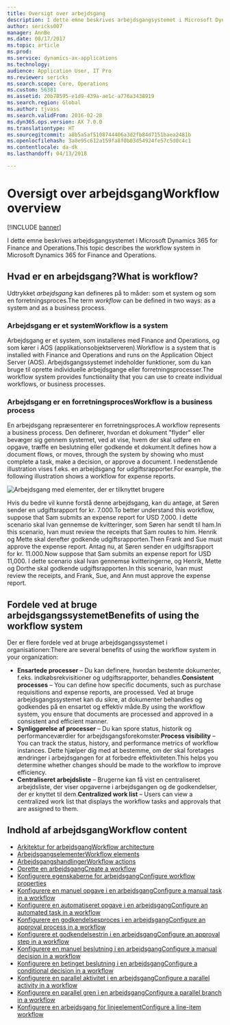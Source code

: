 ```yaml
---
title: Oversigt over arbejdsgang
description: I dette emne beskrives arbejdsgangsystemet i Microsoft Dynamics 365 for Finance and Operations.
author: sericks007
manager: AnnBe
ms.date: 08/17/2017
ms.topic: article
ms.prod: 
ms.service: dynamics-ax-applications
ms.technology: 
audience: Application User, IT Pro
ms.reviewer: sericks
ms.search.scope: Core, Operations
ms.custom: 56381
ms.assetid: 20b78595-e1d9-439a-ae1c-a776a3438919
ms.search.region: Global
ms.author: tjvass
ms.search.validFrom: 2016-02-28
ms.dyn365.ops.version: AX 7.0.0
ms.translationtype: HT
ms.sourcegitcommit: a8b5a5af5108744406a3d2fb84d7151baea2481b
ms.openlocfilehash: 3a0e95c612a159fa8f0b03d54924fe57c5d0c4c1
ms.contentlocale: da-dk
ms.lasthandoff: 04/13/2018

---
```


# <a name="workflow-overview"></a><span data-ttu-id="300c8-103">Oversigt over arbejdsgang</span><span class="sxs-lookup"><span data-stu-id="300c8-103">Workflow overview</span></span>

[!INCLUDE [banner](../includes/banner.md)]

<span data-ttu-id="300c8-104">I dette emne beskrives arbejdsgangsystemet i Microsoft Dynamics 365 for Finance and Operations.</span><span class="sxs-lookup"><span data-stu-id="300c8-104">This topic describes the workflow system in Microsoft Dynamics 365 for Finance and Operations.</span></span>

<a name="what-is-workflow"></a><span data-ttu-id="300c8-105">Hvad er en arbejdsgang?</span><span class="sxs-lookup"><span data-stu-id="300c8-105">What is workflow?</span></span>
-----------------

<span data-ttu-id="300c8-106">Udtrykket *arbejdsgang* kan defineres på to måder: som et system og som en forretningsproces.</span><span class="sxs-lookup"><span data-stu-id="300c8-106">The term *workflow* can be defined in two ways: as a system and as a business process.</span></span>
### <a name="workflow-is-a-system"></a><span data-ttu-id="300c8-107">Arbejdsgang er et system</span><span class="sxs-lookup"><span data-stu-id="300c8-107">Workflow is a system</span></span>

<span data-ttu-id="300c8-108">Arbejdsgang er et system, som installeres med Finance and Operations, og som kører i AOS (applikationsobjektserveren).</span><span class="sxs-lookup"><span data-stu-id="300c8-108">Workflow is a system that is installed with Finance and Operations and runs on the Application Object Server (AOS).</span></span> <span data-ttu-id="300c8-109">Arbejdsgangssystemet indeholder funktioner, som du kan bruge til oprette individuelle arbejdsgange eller forretningsprocesser.</span><span class="sxs-lookup"><span data-stu-id="300c8-109">The workflow system provides functionality that you can use to create individual workflows, or business processes.</span></span>

### <a name="workflow-is-a-business-process"></a><span data-ttu-id="300c8-110">Arbejdsgang er en forretningsproces</span><span class="sxs-lookup"><span data-stu-id="300c8-110">Workflow is a business process</span></span>

<span data-ttu-id="300c8-111">En arbejdsgang repræsenterer en forretningsproces.</span><span class="sxs-lookup"><span data-stu-id="300c8-111">A workflow represents a business process.</span></span> <span data-ttu-id="300c8-112">Den definerer, hvordan et dokument "flyder" eller bevæger sig gennem systemet, ved at vise, hvem der skal udføre en opgave, træffe en beslutning eller godkende et dokument.</span><span class="sxs-lookup"><span data-stu-id="300c8-112">It defines how a document flows, or moves, through the system by showing who must complete a task, make a decision, or approve a document.</span></span> <span data-ttu-id="300c8-113">I nedenstående illustration vises f.eks. en arbejdsgang for udgiftsrapporter.</span><span class="sxs-lookup"><span data-stu-id="300c8-113">For example, the following illustration shows a workflow for expense reports.</span></span> 

![Arbejdsgang med elementer, der er tilknyttet brugere](./media/workflow_user.gif) 

<span data-ttu-id="300c8-115">Hvis du bedre vil kunne forstå denne arbejdsgang, kan du antage, at Søren sender en udgiftsrapport for kr. 7.000.</span><span class="sxs-lookup"><span data-stu-id="300c8-115">To better understand this workflow, suppose that Sam submits an expense report for USD 7,000.</span></span> <span data-ttu-id="300c8-116">I dette scenario skal Ivan gennemse de kvitteringer, som Søren har sendt til ham.</span><span class="sxs-lookup"><span data-stu-id="300c8-116">In this scenario, Ivan must review the receipts that Sam routes to him.</span></span> <span data-ttu-id="300c8-117">Henrik og Mette skal derefter godkende udgiftsrapporten.</span><span class="sxs-lookup"><span data-stu-id="300c8-117">Then Frank and Sue must approve the expense report.</span></span> <span data-ttu-id="300c8-118">Antag nu, at Søren sender en udgiftsrapport for kr. 11.000.</span><span class="sxs-lookup"><span data-stu-id="300c8-118">Now suppose that Sam submits an expense report for USD 11,000.</span></span> <span data-ttu-id="300c8-119">I dette scenario skal Ivan gennemse kvitteringerne, og Henrik, Mette og Dorthe skal godkende udgiftsrapporten.</span><span class="sxs-lookup"><span data-stu-id="300c8-119">In this scenario, Ivan must review the receipts, and Frank, Sue, and Ann must approve the expense report.</span></span>

## <a name="benefits-of-using-the-workflow-system"></a><span data-ttu-id="300c8-120">Fordele ved at bruge arbejdsgangssystemet</span><span class="sxs-lookup"><span data-stu-id="300c8-120">Benefits of using the workflow system</span></span>

<span data-ttu-id="300c8-121">Der er flere fordele ved at bruge arbejdsgangssystemet i organisationen:</span><span class="sxs-lookup"><span data-stu-id="300c8-121">There are several benefits of using the workflow system in your organization:</span></span>
-   <span data-ttu-id="300c8-122">**Ensartede processer** – Du kan definere, hvordan bestemte dokumenter, f.eks. indkøbsrekvisitioner og udgiftsrapporter, behandles.</span><span class="sxs-lookup"><span data-stu-id="300c8-122">**Consistent processes** – You can define how specific documents, such as purchase requisitions and expense reports, are processed.</span></span> <span data-ttu-id="300c8-123">Ved at bruge arbejdsgangssystemet kan du sikre, at dokumenter behandles og godkendes på en ensartet og effektiv måde.</span><span class="sxs-lookup"><span data-stu-id="300c8-123">By using the workflow system, you ensure that documents are processed and approved in a consistent and efficient manner.</span></span>
-   <span data-ttu-id="300c8-124">**Synliggørelse af processer** – Du kan spore status, historik og performanceværdier for arbejdsgangsforekomster.</span><span class="sxs-lookup"><span data-stu-id="300c8-124">**Process visibility** – You can track the status, history, and performance metrics of workflow instances.</span></span> <span data-ttu-id="300c8-125">Dette hjælper dig med at bestemme, om der skal foretages ændringer i arbejdsgangen for at forbedre effektiviteten.</span><span class="sxs-lookup"><span data-stu-id="300c8-125">This helps you determine whether changes should be made to the workflow to improve efficiency.</span></span>
-   <span data-ttu-id="300c8-126">**Centraliseret arbejdsliste** – Brugerne kan få vist en centraliseret arbejdsliste, der viser opgaverne i arbejdsgangen og de godkendelser, der er knyttet til dem.</span><span class="sxs-lookup"><span data-stu-id="300c8-126">**Centralized work list** – Users can view a centralized work list that displays the workflow tasks and approvals that are assigned to them.</span></span>


## <a name="workflow-content"></a><span data-ttu-id="300c8-127">Indhold af arbejdsgang</span><span class="sxs-lookup"><span data-stu-id="300c8-127">Workflow content</span></span>

+ [<span data-ttu-id="300c8-128">Arkitektur for arbejdsgang</span><span class="sxs-lookup"><span data-stu-id="300c8-128">Workflow architecture</span></span>](workflow-system-architecture.md)
+ [<span data-ttu-id="300c8-129">Arbejdsgangselementer</span><span class="sxs-lookup"><span data-stu-id="300c8-129">Workflow elements</span></span>](workflow-elements.md)
+ [<span data-ttu-id="300c8-130">Arbejdsgangshandlinger</span><span class="sxs-lookup"><span data-stu-id="300c8-130">Workflow actions</span></span>](workflow-actions.md)
+ [<span data-ttu-id="300c8-131">Oprette en arbejdsgang</span><span class="sxs-lookup"><span data-stu-id="300c8-131">Create a workflow</span></span>](create-workflow.md)
+ [<span data-ttu-id="300c8-132">Konfigurere egenskaberne for arbejdsgang</span><span class="sxs-lookup"><span data-stu-id="300c8-132">Configure workflow properties</span></span>](configure-workflow-properties.md)
+ [<span data-ttu-id="300c8-133">Konfigurere en manuel opgave i en arbejdsgang</span><span class="sxs-lookup"><span data-stu-id="300c8-133">Configure a manual task in a workflow</span></span>](configure-manual-task-workflow.md)
+ [<span data-ttu-id="300c8-134">Konfigurere en automatiseret opgave i en arbejdsgang</span><span class="sxs-lookup"><span data-stu-id="300c8-134">Configure an automated task in a workflow</span></span>](configure-automated-task-workflow.md)
+ [<span data-ttu-id="300c8-135">Konfigurere en godkendelsesproces i en arbejdsgang</span><span class="sxs-lookup"><span data-stu-id="300c8-135">Configure an approval process in a workflow</span></span>](configure-approval-process-workflow.md)
+ [<span data-ttu-id="300c8-136">Konfigurere et godkendelsestrin i en arbejdsgang</span><span class="sxs-lookup"><span data-stu-id="300c8-136">Configure an approval step in a workflow</span></span>](configure-approval-step-workflow.md)
+ [<span data-ttu-id="300c8-137">Konfigurere en manuel beslutning i en arbejdsgang</span><span class="sxs-lookup"><span data-stu-id="300c8-137">Configure a manual decision in a workflow</span></span>](configure-manual-decision-workflow.md)
+ [<span data-ttu-id="300c8-138">Konfigurere en betinget beslutning i en arbejdsgang</span><span class="sxs-lookup"><span data-stu-id="300c8-138">Configure a conditional decision in a workflow</span></span>](configure-conditional-decision-workflow.md)
+ [<span data-ttu-id="300c8-139">Konfigurere en parallel aktivitet i en arbejdsgang</span><span class="sxs-lookup"><span data-stu-id="300c8-139">Configure a parallel activity in a workflow</span></span>](configure-parallel-activity-workflow.md)
+ [<span data-ttu-id="300c8-140">Konfigurere en parallel gren i en arbejdsgang</span><span class="sxs-lookup"><span data-stu-id="300c8-140">Configure a parallel branch in a workflow</span></span>](configure-parallel-branch-workflow.md)
+ [<span data-ttu-id="300c8-141">Konfigurere en arbejdsgang for linjeelement</span><span class="sxs-lookup"><span data-stu-id="300c8-141">Configure a line-item workflow</span></span>](configure-line-item-workflow.md)

